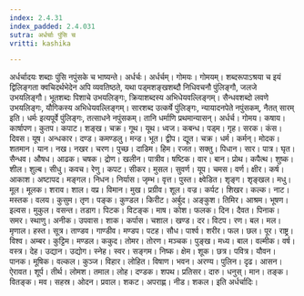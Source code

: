 ```yaml
---
index: 2.4.31
index_padded: 2.4.031
sutra: अर्धर्चाः पुंसि च
vritti: kashika

---
```

अर्धर्चादयः शब्दाः पुंसि नपुंसके च भाष्यन्ते। अर्धर्चः। अर्धर्चम्। गोमयः। गोमयम्। शब्दरूपाऽश्रया च इयं द्विलिङ्गता क्वचिदर्थभेदेन अपि व्यवतिष्ठते, यथा पड्मशङ्खशब्दौ निधिवचनौ पुंलिङ्गौ, जलजे उभयलिङ्गौ। भूतशब्दः पिशाचे उभयलिङ्गः, क्रियाशब्दस्य अभिधेयवल्लिङ्गम्। सैन्धवशब्दो लवणे उभयलिङ्गः, यौगिकस्य अभिधेयवल्लिङ्गम्। सारशब्द उत्कर्षे पुंलिङ्गः, न्यायादनपेते नपुंसकम्, नैतत् सारम् इति। धर्मः इत्यपूर्वे पुंलिङ्गः, तत्साधने नपुंसकम्। तानि धर्माणि प्रथमान्यासन्। अर्धर्च। गोमय। कषाय। कार्षापण। कुतप। कपाट। शङ्ख। चक्र। गूथ। यूथ। ध्वज। कबन्ध। पड्म। गृह। सरक। कंस। दिवस। यूष। अन्धकार। दण्ड। कमण्डलु। मन्ड। भूत। द्वीप। द्यूत। चक्र। धर्म। कर्मन्। मोदक। शतमान। यान। नख। नखर। चरण। पुच्छ। दाडिम। हिम। रजत। सक्तु। पिधान। सार। पात्र। घृत। सैन्धव। औषध। आढक। चषक। द्रोण। खलीन। पात्रीव। षष्टिक। वार। बान। प्रोथ। कपैत्थ। शुष्क। शील। शुल्ब। सीधु। कवच। रेणु। कपट। सीकर। मुसल। सुवर्ण। यूप। चमस। वर्ण। क्षीर। कर्ष। आकाश। अष्टापद। मङ्गल। निधन। निर्यास। जृम्भ। वृत्त। पुस्त। क्ष्वेडित। शृङ्ग। शृङ्खल। मधु। मूल। मूलक। शराव। शाल। वप्र। विमान। मुख। प्रग्रीव। शूल। वज्र। कर्पट। शिखर। कल्क। नाट। मस्तक। वलय। कुसुम। तृण। पङ्क। कुण्डल। किरीट। अर्बुद। अङ्कुश। तिमिर। आश्रम। भूषण। इल्वस। मुकुल। वसन्त। तडाग। पिटक। विटङ्क। माष। कोश। फलक। दिन। दैवत। पिनाक। समर। स्थाणु। अनीक। उपवास। शाक। कर्पास। चशाल। खण्ड। दर। विटप। रण। बल। मल। मृणाल। हस्त। सूत्र। ताण्डव। गाण्डीव। मण्डप। पटह। सौध। पार्श्व। शरीर। फल। छल। पूर। राष्ट्र। विश्व। अम्बर। कुट्टिम। मण्डल। ककुद। तोमर। तोरण। मञ्चक। पुङ्ख। मध्य। बाल। वल्मीक। वर्ष। वस्त्र। देह। उद्यान। उद्योग। स्नेह। स्वर। सङ्गम। निष्क। क्षेम। शूक। छत्र। पवित्र। यौवन। पानक। मूषिक। वल्कल। कुञ्ज। विहार। लोहित। विषाण। भवन। अरण्य। पुलिन। दृढ। आसन। ऐरावत। शूर्प। तीर्थ। लोमश। तमाल। लोह। दण्डक। शपथ। प्रतिसर। दारु। धनुस्। मान। तङ्क। वितङ्क। मव। सहस्र। ओदन। प्रवाल। शकट। अपराह्ण। नीड। शकल। इति अर्धर्चादिः।